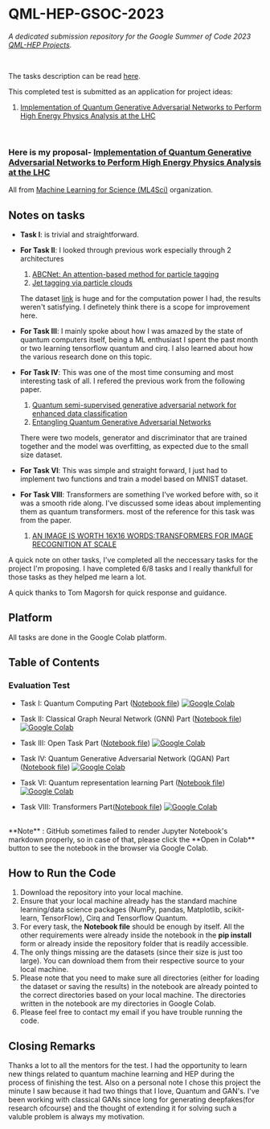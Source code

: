 # QML-HEP-GSOC-2023
  
*A dedicated submission repository for the Google Summer of Code 2023 [QML-HEP Projects](https://ml4sci.org/gsoc/projects/2023/project_QMLHEP.html).*
  
<br>

The tasks description can be read [here](https://docs.google.com/document/d/1dqBGbH44Eu3W432oRxpOCfI5Dy2pgh2E21JcHeD0fng/edit).


This completed test is submitted as an application for project ideas:
1. [Implementation of Quantum Generative Adversarial Networks to Perform High Energy Physics Analysis at the LHC](https://ml4sci.org/gsoc/2023/proposal_QMLHEP1.html)
 <br>
 
 ### Here is my proposal- [Implementation of Quantum Generative Adversarial Networks to Perform High Energy Physics Analysis at the LHC](https://github.com/Userfound404/QML-HEP-GSOC-2023/blob/main/Gsoc_proposal_2023_QGAN_final.pdf)

All from [Machine Learning for Science (ML4Sci)](https://summerofcode.withgoogle.com/programs/2023/organizations/machine-learning-for-science-ml4sci) organization.

## Notes on tasks
- **Task I**: is trivial and straightforward.
- **For Task II**: I looked through previous work especially through 2 architectures 
    1. [ABCNet: An attention-based method for particle tagging](https://arxiv.org/pdf/2001.05311.pdf)
    2. [Jet tagging via particle clouds](https://journals.aps.org/prd/pdf/10.1103/PhysRevD.101.056019)
    
    The dataset [link](https://zenodo.org/record/3164691#.YigdGt9MHrB) is huge and for the computation power I had, the results weren't satisfying.
    I definetely think there is a scope for improvement here.
- **For Task III**: I mainly spoke about how I was amazed by the state of quantum computers itself, being a ML enthusiast I spent the past month or two learning tensorflow quantum and cirq. I also learned about how the various research done on this topic. 
- **For Task IV**: This was one of the most time consuming and most interesting task of all. I refered the previous work from the following paper.
    1. [Quantum semi-supervised generative adversarial network for enhanced data classification](https://arxiv.org/pdf/2010.13727.pdf)
    2. [Entangling Quantum Generative Adversarial Networks](https://arxiv.org/pdf/2105.00080.pdf)
    
    There were two models, generator and discriminator that are trained together and the model was overfitting, as expected due to the small size dataset.
- **For Task VI**: This was simple and straight forward, I just had to implement two functions and train a model based on MNIST dataset.
- **For Task VIII**: Transformers are something I've worked before with, so it was a smooth ride along. I've discussed some ideas about implementing them as quantum transformers. most of the reference for this task was from the paper.
  1. [AN IMAGE IS WORTH 16X16 WORDS:TRANSFORMERS FOR IMAGE RECOGNITION AT SCALE](https://arxiv.org/pdf/2010.11929.pdf)

A quick note on other tasks, I've completed all the neccessary tasks for the project I'm proposing. I have completed 6/8 tasks and I really thankfull for those tasks as they helped me learn a lot.

A quick thanks to Tom Magorsh for quick response and guidance.

## Platform
All tasks are done in the Google Colab platform.

## Table of Contents
### Evaluation Test
- Task I: Quantum Computing Part ([Notebook file](https://github.com/Userfound404/QML-HEP-GSOC-2023/blob/main/GsoC_task_1_quantum_circuits.ipynb)) [![Google Colab](https://colab.research.google.com/assets/colab-badge.svg)](https://colab.research.google.com/drive/1lreqB949FE0kZAscmD9LB4LU85zNtc-K?usp=sharing)

- Task II: Classical Graph Neural Network (GNN) Part ([Notebook file](https://github.com/Userfound404/QML-HEP-GSOC-2023/blob/main/GsoC_task_2_CGNN_(1).ipynb)) [![Google Colab](https://colab.research.google.com/assets/colab-badge.svg)](https://colab.research.google.com/drive/1U3pMwhdL83UD9LT-SjSWq0VFmCSJ6zii?usp=sharing)

- Task III: Open Task Part ([Notebook file](https://github.com/Userfound404/QML-HEP-GSOC-2023/blob/main/Gsoc_Task_3__open_task.ipynb)) [![Google Colab](https://colab.research.google.com/assets/colab-badge.svg)](https://colab.research.google.com/github/Userfound404/QML-HEP-GSOC-2023/blob/main/Gsoc_Task_3__open_task.ipynb#scrollTo=-to5lp4aFGwq)

- Task IV: Quantum Generative Adversarial Network (QGAN) Part ([Notebook file](https://github.com/Userfound404/QML-HEP-GSOC-2023/blob/main/GsoC_task_4_QGANs.ipynb)) [![Google Colab](https://colab.research.google.com/assets/colab-badge.svg)](https://colab.research.google.com/drive/1wOEfKupZtjJaAvOcPZcpCgSxOecA6rKO?usp=sharing)

- Task VI: Quantum representation learning Part ([Notebook file](https://github.com/Userfound404/QML-HEP-GSOC-2023/blob/main/GsoC_task_6_Representation_learning.ipynb)) [![Google Colab](https://colab.research.google.com/assets/colab-badge.svg)](https://colab.research.google.com/drive/1qJeoI_DO9F-XjlSeOyCbTAUSbaYz8dwv)

- Task VIII: Transformers Part([Notebook file](https://github.com/Userfound404/QML-HEP-GSOC-2023/blob/main/GsoC_task_8_transformers.ipynb)) [![Google Colab](https://colab.research.google.com/assets/colab-badge.svg)](https://colab.research.google.com/drive/1dtsYRxWHvpWwE9XCaKnY59I0L_xK2oR-?usp=sharing)
<br>
 **Note** : GitHub sometimes failed to render Jupyter Notebook's markdown properly, so in case of that, please click the **Open in Colab** button to see the notebook in the browser via Google Colab.


## How to Run the Code
1. Download the repository into your local machine.
2. Ensure that your local machine already has the standard machine learning/data science packages (NumPy, pandas, Matplotlib, scikit-learn, TensorFlow), Cirq and Tensorflow Quantum.
3. For every task, the **Notebook file** should be enough by itself. All the other requirements were already inside the notebook in the **pip install** form or already inside the repository folder that is readily accessible.
4. The only things missing are the datasets (since their size is just too large). You can download them from their respective source to your local machine.
5. Please note that you need to make sure all directories (either for loading the dataset or saving the results) in the notebook are already pointed to the correct directories based on your local machine. The directories written in the notebook are my directories in Google Colab.
6. Please feel free to contact my email if you have trouble running the code.

## Closing Remarks
Thanks a lot to all the mentors for the test. I had the opportunity to learn new things related to quantum machine learning and HEP during the process of finishing the test. Also on a personal note I chose this project the minute I saw because it had two things that I love, Quantum and GAN's. I've been working with classical GANs since long for generating deepfakes(for research ofcourse) and the thought of extending it for solving such a valuble problem is always my motivation.
